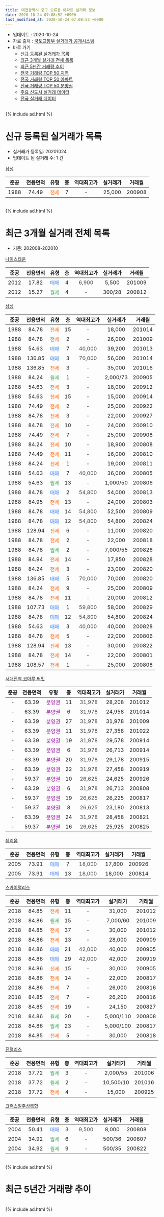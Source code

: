 ```yaml
---
title: 대전광역시 중구 오류동 아파트 실거래 정보
date: 2020-10-24 07:08:52 +0900
last_modified_at: 2020-10-24 07:08:52 +0900
---
```


* 업데이트 : 2020-10-24
* 자료 출처 : [국토교통부 실거래가 공개시스템](http://rt.molit.go.kr)
* 바로 가기
    * [신규 등록된 실거래가 목록](#신규-등록된-실거래가-목록)
    * [최근 3개월 실거래 전체 목록](#최근-3개월-실거래-전체-목록)
    * [최근 5년간 거래량 추이](#최근-5년간-거래량-추이)
    * [전국 거래량 TOP 50 지역](https://inasie.github.io/apt-trade-info/최근-3개월-전국에서-가장-거래가-많이-발생한-지역)
    * [전국 거래량 TOP 50 아파트](https://inasie.github.io/apt-trade-info/최근-3개월-전국에서-가장-거래가-많이-발생한-아파트)
    * [전국 거래량 TOP 50 분양권](https://inasie.github.io/apt-trade-info/최근-3개월-전국에서-가장-거래가-많이-발생한-분양권)
    * [주요 신도시 실거래 데이터](https://inasie.github.io/apt-trade-info/주요-신도시)
    * [전국 실거래 데이터](https://inasie.github.io/apt-trade-info/전국)
<br>
{% include ad.html %}
<br>

# 신규 등록된 실거래가 목록
* 실거래가 등록일: 20201024
* 업데이트 된 실거래 수: 1 건


[삼성](https://search.naver.com/search.naver?query=%EB%8C%80%EC%A0%84%EA%B4%91%EC%97%AD%EC%8B%9C+%EC%A4%91%EA%B5%AC+%EC%98%A4%EB%A5%98%EB%8F%99+%EC%82%BC%EC%84%B1)

|준공|전용면적|유형|층|역대최고가|실거래가|거래월|
|:---:|:---:|:---:|:---:|:---:|:---:|:---:|
|1988|74.49|<span style="color:#ff5a00">전세</span>|7|<span style="color:#444444">-</span>|25,000|200908|


<br>
{% include ad.html %}
<br>

# 최근 3개월 실거래 전체 목록
* 기준: 202008-202010


[나이스타운](https://search.naver.com/search.naver?query=%EB%8C%80%EC%A0%84%EA%B4%91%EC%97%AD%EC%8B%9C+%EC%A4%91%EA%B5%AC+%EC%98%A4%EB%A5%98%EB%8F%99+%EB%82%98%EC%9D%B4%EC%8A%A4%ED%83%80%EC%9A%B4)

|준공|전용면적|유형|층|역대최고가|실거래가|거래월|
|:---:|:---:|:---:|:---:|:---:|:---:|:---:|
|2012|17.82|<span style="color:#4285f3">매매</span>|4|<span style="color:#444444">6,900</span>|5,500|201009|
|2012|15.27|<span style="color:#34a853">월세</span>|4|<span style="color:#444444">-</span>|300/28|200812|

[삼성](https://search.naver.com/search.naver?query=%EB%8C%80%EC%A0%84%EA%B4%91%EC%97%AD%EC%8B%9C+%EC%A4%91%EA%B5%AC+%EC%98%A4%EB%A5%98%EB%8F%99+%EC%82%BC%EC%84%B1)

|준공|전용면적|유형|층|역대최고가|실거래가|거래월|
|:---:|:---:|:---:|:---:|:---:|:---:|:---:|
|1988|84.78|<span style="color:#ff5a00">전세</span>|15|<span style="color:#444444">-</span>|18,000|201014|
|1988|84.78|<span style="color:#ff5a00">전세</span>|2|<span style="color:#444444">-</span>|26,000|201009|
|1988|54.63|<span style="color:#4285f3">매매</span>|7|<span style="color:#444444">40,000</span>|39,200|201013|
|1988|136.85|<span style="color:#4285f3">매매</span>|3|<span style="color:#444444">70,000</span>|56,000|201014|
|1988|136.85|<span style="color:#ff5a00">전세</span>|3|<span style="color:#444444">-</span>|35,000|201016|
|1988|84.24|<span style="color:#34a853">월세</span>|1|<span style="color:#444444">-</span>|2,000/73|200905|
|1988|54.63|<span style="color:#ff5a00">전세</span>|3|<span style="color:#444444">-</span>|18,000|200912|
|1988|54.63|<span style="color:#ff5a00">전세</span>|15|<span style="color:#444444">-</span>|15,000|200914|
|1988|74.49|<span style="color:#ff5a00">전세</span>|2|<span style="color:#444444">-</span>|25,000|200922|
|1988|84.78|<span style="color:#ff5a00">전세</span>|3|<span style="color:#444444">-</span>|22,000|200927|
|1988|84.78|<span style="color:#ff5a00">전세</span>|10|<span style="color:#444444">-</span>|24,000|200910|
|1988|74.49|<span style="color:#ff5a00">전세</span>|7|<span style="color:#444444">-</span>|25,000|200908|
|1988|84.24|<span style="color:#ff5a00">전세</span>|10|<span style="color:#444444">-</span>|18,900|200808|
|1988|74.49|<span style="color:#ff5a00">전세</span>|11|<span style="color:#444444">-</span>|16,000|200810|
|1988|84.24|<span style="color:#ff5a00">전세</span>|1|<span style="color:#444444">-</span>|19,000|200811|
|1988|54.63|<span style="color:#4285f3">매매</span>|7|<span style="color:#444444">40,000</span>|36,000|200805|
|1988|54.63|<span style="color:#34a853">월세</span>|13|<span style="color:#444444">-</span>|1,000/50|200806|
|1988|84.78|<span style="color:#4285f3">매매</span>|2|<span style="color:#444444">54,800</span>|54,000|200813|
|1988|84.95|<span style="color:#ff5a00">전세</span>|13|<span style="color:#444444">-</span>|24,000|200803|
|1988|84.78|<span style="color:#4285f3">매매</span>|14|<span style="color:#444444">54,800</span>|52,500|200809|
|1988|84.78|<span style="color:#4285f3">매매</span>|12|<span style="color:#444444">54,800</span>|54,800|200824|
|1988|128.94|<span style="color:#ff5a00">전세</span>|6|<span style="color:#444444">-</span>|11,000|200820|
|1988|84.78|<span style="color:#ff5a00">전세</span>|2|<span style="color:#444444">-</span>|22,000|200818|
|1988|84.78|<span style="color:#34a853">월세</span>|2|<span style="color:#444444">-</span>|7,000/55|200826|
|1988|84.94|<span style="color:#ff5a00">전세</span>|14|<span style="color:#444444">-</span>|17,850|200828|
|1988|84.24|<span style="color:#ff5a00">전세</span>|3|<span style="color:#444444">-</span>|23,000|200820|
|1988|136.85|<span style="color:#4285f3">매매</span>|5|<span style="color:#444444">70,000</span>|70,000|200820|
|1988|84.24|<span style="color:#ff5a00">전세</span>|9|<span style="color:#444444">-</span>|25,000|200809|
|1988|84.78|<span style="color:#ff5a00">전세</span>|11|<span style="color:#444444">-</span>|20,000|200812|
|1988|107.73|<span style="color:#4285f3">매매</span>|1|<span style="color:#444444">59,800</span>|58,000|200829|
|1988|84.78|<span style="color:#4285f3">매매</span>|12|<span style="color:#444444">54,800</span>|54,800|200824|
|1988|54.63|<span style="color:#4285f3">매매</span>|3|<span style="color:#444444">40,000</span>|40,000|200828|
|1988|84.78|<span style="color:#ff5a00">전세</span>|5|<span style="color:#444444">-</span>|22,000|200806|
|1988|128.94|<span style="color:#ff5a00">전세</span>|13|<span style="color:#444444">-</span>|30,000|200822|
|1988|84.78|<span style="color:#ff5a00">전세</span>|14|<span style="color:#444444">-</span>|22,000|200801|
|1988|108.57|<span style="color:#ff5a00">전세</span>|1|<span style="color:#444444">-</span>|25,000|200808|

[서대전역 코아루 써밋](https://search.naver.com/search.naver?query=%EB%8C%80%EC%A0%84%EA%B4%91%EC%97%AD%EC%8B%9C+%EC%A4%91%EA%B5%AC+%EC%98%A4%EB%A5%98%EB%8F%99+%EC%84%9C%EB%8C%80%EC%A0%84%EC%97%AD+%EC%BD%94%EC%95%84%EB%A3%A8+%EC%8D%A8%EB%B0%8B)

|준공|전용면적|유형|층|역대최고가|실거래가|거래월|
|:---:|:---:|:---:|:---:|:---:|:---:|:---:|
|-|63.39|<span style="color:#9C11A5">분양권</span>|11|<span style="color:#444444">31,978</span>|28,208|201012|
|-|63.39|<span style="color:#9C11A5">분양권</span>|6|<span style="color:#444444">31,978</span>|24,958|201014|
|-|63.39|<span style="color:#9C11A5">분양권</span>|27|<span style="color:#444444">31,978</span>|31,978|201009|
|-|63.39|<span style="color:#9C11A5">분양권</span>|11|<span style="color:#444444">31,978</span>|27,358|201022|
|-|63.39|<span style="color:#9C11A5">분양권</span>|19|<span style="color:#444444">31,978</span>|29,578|200914|
|-|63.39|<span style="color:#9C11A5">분양권</span>|6|<span style="color:#444444">31,978</span>|26,713|200914|
|-|63.39|<span style="color:#9C11A5">분양권</span>|20|<span style="color:#444444">31,978</span>|29,178|200915|
|-|63.39|<span style="color:#9C11A5">분양권</span>|22|<span style="color:#444444">31,978</span>|27,458|200919|
|-|59.37|<span style="color:#9C11A5">분양권</span>|10|<span style="color:#444444">26,625</span>|24,625|200926|
|-|63.39|<span style="color:#9C11A5">분양권</span>|6|<span style="color:#444444">31,978</span>|26,713|200808|
|-|59.37|<span style="color:#9C11A5">분양권</span>|19|<span style="color:#444444">26,625</span>|26,225|200817|
|-|59.37|<span style="color:#9C11A5">분양권</span>|8|<span style="color:#444444">26,625</span>|23,180|200813|
|-|63.39|<span style="color:#9C11A5">분양권</span>|24|<span style="color:#444444">31,978</span>|28,458|200821|
|-|59.37|<span style="color:#9C11A5">분양권</span>|16|<span style="color:#444444">26,625</span>|25,925|200825|


<script async src="//pagead2.googlesyndication.com/pagead/js/adsbygoogle.js"></script>
<!-- 기본 -->
<ins class="adsbygoogle"
     style="display:block"
     data-ad-client="ca-pub-2446590836940007"
     data-ad-slot="1659523306"
     data-ad-format="auto"
     data-full-width-responsive="true"></ins>
<script>
(adsbygoogle = window.adsbygoogle || []).push({});
</script>


[쉐리움](https://search.naver.com/search.naver?query=%EB%8C%80%EC%A0%84%EA%B4%91%EC%97%AD%EC%8B%9C+%EC%A4%91%EA%B5%AC+%EC%98%A4%EB%A5%98%EB%8F%99+%EC%89%90%EB%A6%AC%EC%9B%80)

|준공|전용면적|유형|층|역대최고가|실거래가|거래월|
|:---:|:---:|:---:|:---:|:---:|:---:|:---:|
|2005|73.91|<span style="color:#4285f3">매매</span>|7|<span style="color:#444444">18,000</span>|17,800|200926|
|2005|73.91|<span style="color:#4285f3">매매</span>|13|<span style="color:#444444">18,000</span>|18,000|200814|

[스카이팰리스](https://search.naver.com/search.naver?query=%EB%8C%80%EC%A0%84%EA%B4%91%EC%97%AD%EC%8B%9C+%EC%A4%91%EA%B5%AC+%EC%98%A4%EB%A5%98%EB%8F%99+%EC%8A%A4%EC%B9%B4%EC%9D%B4%ED%8C%B0%EB%A6%AC%EC%8A%A4)

|준공|전용면적|유형|층|역대최고가|실거래가|거래월|
|:---:|:---:|:---:|:---:|:---:|:---:|:---:|
|2018|84.85|<span style="color:#ff5a00">전세</span>|11|<span style="color:#444444">-</span>|31,000|201012|
|2018|84.86|<span style="color:#34a853">월세</span>|15|<span style="color:#444444">-</span>|7,000/60|201009|
|2018|84.85|<span style="color:#ff5a00">전세</span>|37|<span style="color:#444444">-</span>|30,000|201012|
|2018|84.86|<span style="color:#ff5a00">전세</span>|13|<span style="color:#444444">-</span>|28,000|200909|
|2018|84.86|<span style="color:#4285f3">매매</span>|21|<span style="color:#444444">42,000</span>|40,000|200905|
|2018|84.86|<span style="color:#4285f3">매매</span>|29|<span style="color:#444444">42,000</span>|42,000|200919|
|2018|84.86|<span style="color:#ff5a00">전세</span>|15|<span style="color:#444444">-</span>|30,000|200905|
|2018|84.86|<span style="color:#ff5a00">전세</span>|14|<span style="color:#444444">-</span>|22,000|200817|
|2018|84.86|<span style="color:#ff5a00">전세</span>|7|<span style="color:#444444">-</span>|26,000|200816|
|2018|84.85|<span style="color:#ff5a00">전세</span>|7|<span style="color:#444444">-</span>|26,200|200816|
|2018|84.85|<span style="color:#ff5a00">전세</span>|19|<span style="color:#444444">-</span>|24,150|200827|
|2018|84.86|<span style="color:#34a853">월세</span>|20|<span style="color:#444444">-</span>|5,000/110|200808|
|2018|84.86|<span style="color:#34a853">월세</span>|23|<span style="color:#444444">-</span>|5,000/100|200817|
|2018|84.85|<span style="color:#ff5a00">전세</span>|5|<span style="color:#444444">-</span>|30,000|200818|

[진팰리스](https://search.naver.com/search.naver?query=%EB%8C%80%EC%A0%84%EA%B4%91%EC%97%AD%EC%8B%9C+%EC%A4%91%EA%B5%AC+%EC%98%A4%EB%A5%98%EB%8F%99+%EC%A7%84%ED%8C%B0%EB%A6%AC%EC%8A%A4)

|준공|전용면적|유형|층|역대최고가|실거래가|거래월|
|:---:|:---:|:---:|:---:|:---:|:---:|:---:|
|2018|37.72|<span style="color:#34a853">월세</span>|3|<span style="color:#444444">-</span>|2,000/55|201006|
|2018|37.72|<span style="color:#34a853">월세</span>|2|<span style="color:#444444">-</span>|10,500/10|201016|
|2018|37.72|<span style="color:#ff5a00">전세</span>|4|<span style="color:#444444">-</span>|15,000|200925|

[크럭스빌주상복합](https://search.naver.com/search.naver?query=%EB%8C%80%EC%A0%84%EA%B4%91%EC%97%AD%EC%8B%9C+%EC%A4%91%EA%B5%AC+%EC%98%A4%EB%A5%98%EB%8F%99+%ED%81%AC%EB%9F%AD%EC%8A%A4%EB%B9%8C%EC%A3%BC%EC%83%81%EB%B3%B5%ED%95%A9)

|준공|전용면적|유형|층|역대최고가|실거래가|거래월|
|:---:|:---:|:---:|:---:|:---:|:---:|:---:|
|2004|50.41|<span style="color:#4285f3">매매</span>|3|<span style="color:#444444">9,500</span>|8,000|200808|
|2004|34.92|<span style="color:#34a853">월세</span>|6|<span style="color:#444444">-</span>|500/36|200807|
|2004|34.92|<span style="color:#34a853">월세</span>|9|<span style="color:#444444">-</span>|500/35|200822|


<br>
{% include ad.html %}
<br>

# 최근 5년간 거래량 추이


<div style="width:100%;">
    <canvas id="deal_progress" height="200"></canvas>
</div>

<script>
new Chart(document.getElementById("deal_progress"), {
    type: 'line',
    data: {
        labels: ['201510','201511','201512','201601','201602','201603','201604','201605','201606','201607','201608','201609','201610','201611','201612','201701','201702','201703','201704','201705','201706','201707','201708','201709','201710','201711','201712','201801','201802','201803','201804','201805','201806','201807','201808','201809','201810','201811','201812','201901','201902','201903','201904','201905','201906','201907','201908','201909','201910','201911','201912','202001','202002','202003','202004','202005','202006','202007','202008','202009','202010'],
        datasets: [{
            label: '매매',
            pointRadius: 1,
            data: [15, 19, 10, 14, 10, 13, 11, 17, 17, 10, 10, 14, 20, 13, 12, 6, 17, 17, 11, 10, 19, 18, 14, 20, 17, 16, 22, 20, 14, 24, 15, 22, 18, 17, 22, 26, 22, 19, 11, 17, 13, 14, 13, 38, 22, 18, 17, 20, 30, 60, 25, 10, 14, 13, 11, 30, 25, 14, 15, 8, 7],
            borderColor: "rgba(255, 201, 14, 1)",
            backgroundColor: "rgba(255, 201, 14, 0.5)",
            fill: false,
            lineTension: 0
        },{
            label: '전월세',
            pointRadius: 1,
            data: [15, 10, 21, 23, 24, 24, 9, 17, 14, 7, 12, 15, 12, 17, 14, 10, 15, 13, 17, 10, 10, 7, 18, 13, 13, 15, 13, 19, 13, 20, 13, 12, 21, 26, 23, 24, 23, 22, 21, 35, 22, 17, 9, 10, 17, 9, 14, 9, 18, 26, 18, 23, 24, 20, 16, 21, 21, 31, 26, 10, 8],
            borderColor: "rgba(0, 141, 185, 1)",
            backgroundColor: "rgba(0, 141, 185, 0.5)",
            fill: false,
            lineTension: 0
        }
        ]
    },
    options: {
        responsive: true,
        title: {
            display: false
        },
        tooltips: {
            mode: 'index',
            intersect: false
        },
        hover: {
            mode: 'nearest',
            intersect: true
        },
        scales: {
            xAxes: [{
                display: true,
                scaleLabel: {
                    display: true,
                    labelString: '년/월'
                }
            }],
            yAxes: [{
                display: true,
                ticks: {
                    suggestedMin: 0,
                },
                scaleLabel: {
                    display: true,
                    labelString: '실거래 수'
                }
            }]
        }
    }
});

</script>


<br>
{% include ad.html %}
<br>

